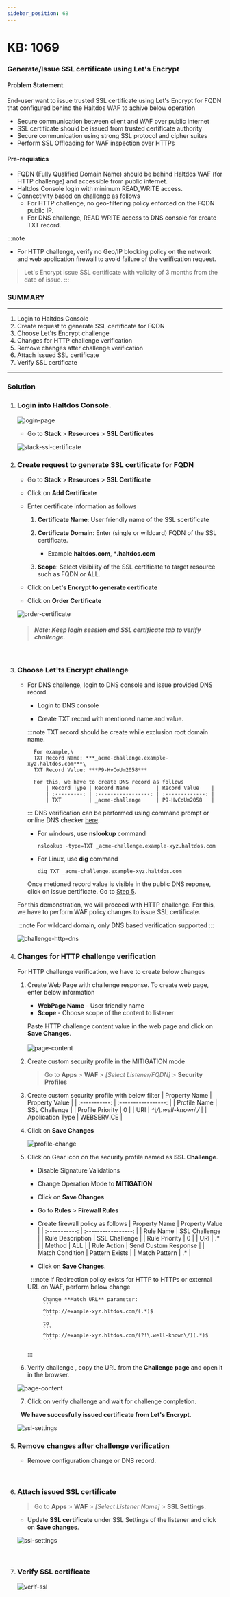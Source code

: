 ```yaml
---
sidebar_position: 68
---
```


# KB: 1069

### **Generate/Issue SSL certificate using Let's Encrypt**

#### **Problem Statement**

End-user want to issue trusted SSL certificate using Let's Encrypt for FQDN that configured behind the Haltdos WAF to achive below operation

* Secure communication between client and WAF over public internet
* SSL certificate should be issued from trusted certificate authority
* Secure communication using strong SSL protocol and cipher suites
* Perform SSL Offloading for WAF inspection over HTTPs

#### **Pre-requistics**

* FQDN (Fully Qualified Domain Name) should be behind Haltdos WAF (for HTTP challenge) and accessible from public internet.
* Haltdos Console login with minimum READ_WRITE access.
* Connectivity based on challenge as follows
    - For HTTP challenge, no geo-filtering policy enforced on the FQDN public IP.
    - For DNS challenge, READ WRITE access to DNS console for create TXT record.

:::note
* For HTTP challenge, verify no Geo/IP blocking policy on the network and web application firewall to avoid failure of the verification request.
> Let's Encrypt issue SSL certificate with validity of 3 months from the date of issue.
:::

### **SUMMARY**
---

1. Login to Haltdos Console
2. Create request to generate SSL certificate for FQDN
3. Choose Let'ts Encrypt challenge
4. Changes for HTTP challenge verification
5. Remove changes after challenge verification
6. Attach issued SSL certificate
7. Verify SSL certificate
---

### **Solution**

1. ### Login into Haltdos Console.

    ![login-page](/img/waf/v7/kb/console-login.png)

    * Go to **Stack** > **Resources** > **SSL Certificates**

    ![stack-ssl-certificate](/img/waf/v7/kb/resources-ssl-cert.png)

2.  ### Create request to generate SSL certificate for FQDN
    * Go to **Stack** > **Resources** > **SSL Certificate** 

    * Click on **Add Certificate** 

     * Enter certificate information as follows
        1. **Certificate Name**: User friendly name of the SSL scertificate
        2. **Certificate Domain**: Enter (single or wildcard) FQDN of the SSL certificate.

            * Example **haltdos.com**, ***.haltdos.com**
        3. **Scope**: Select visibility of the SSL certificate to target resource such as FQDN or ALL.

    * Click on **Let's Encrypt to generate certificate**

    * Click on **Order Certificate**

    ![order-certificate](/img/waf/v7/kb/order-cert.png)

    > #### *Note: Keep login session and SSL certificate tab to verify challenge.*

&nbsp;

3. ### Choose Let'ts Encrypt challenge
    * For DNS challenge, login to DNS console and issue provided DNS record.
        * Login to DNS console

        * Create TXT record with mentioned name and value.

        :::note
            TXT record should be create while exclusion root domain name.

            For example,\
            TXT Record Name: ***_acme-challenge.example-xyz.haltdos.com***\
            TXT Record Value: ***P9-HvCoUm2058***

            For this, we have to create DNS record as follows
                | Record Type | Record Name         | Record Value    |
                | :---------: | :-----------------: | :-------------: |
                | TXT         | _acme-challenge     | P9-HvCoUm2058   |

        :::
        DNS verification can be performed using command prompt or online DNS checker [here](https://toolbox.googleapps.com/apps/dig/#TXT/).

        * For windows, use **nslookup** command
            ```
            nslookup -type=TXT _acme-challenge.example-xyz.haltdos.com
            ```

        * For Linux, use **dig** command
            ```
            dig TXT _acme-challenge.example-xyz.haltdos.com
            ```
        Once metioned record value is visible in the public DNS reponse, click on issue certificate. Go to [Step 5](#after-verification-remove-changes-performed-during-challenge-verification).

    For this demonstration, we will proceed with HTTP challenge. For this, we have to perform WAF policy changes to issue SSL certificate.

    :::note
    For wildcard domain, only DNS based verification supported
    :::

    ![challenge-http-dns](/img/waf/v7/kb/http-dns.png)

4. ### Changes for HTTP challenge verification

    For HTTP challenge verification, we have to create below changes
    1. Create Web Page with challenge response. To create web page, enter below information
        * **WebPage Name** - User friendly name
        * **Scope** - Choose scope of the content to listener

        Paste HTTP challenge content value in the web page and click on **Save Changes**.\
        \
        ![page-content](/img/waf/v7/kb/content-part.png)

    2. Create custom security profile in the MITIGATION mode
        > Go to **Apps** > **WAF** > *[Select Listener/FQDN]* > **Security Profiles**
        
    3. Create custom security profile with below filter
        | Property Name    | Property Value         |
        | :-----------:    | :-----------------:    |
        | Profile Name     | SSL Challenge          |
        | Profile Priority | 0                      |
        | URI              | *^\\/\\.well-known\\/* |
        | Application Type | WEBSERVICE             |

    4. Click on **Save Changes**

        ![profile-change](/img/waf/v7/kb/profile-change.png)

    5. Click on Gear icon on the security profile named as **SSL Challenge**. 
        * Disable Signature Validations

        * Change Operation Mode to **MITIGATION**
        * Click on **Save Changes**
        * Go to **Rules** > **Firewall Rules**
        * Create firewall policy as follows
            | Property Name    | Property Value         |
            | :-----------:    | :-----------------:    |
            | Rule Name        | SSL Challenge          |
            | Rule Description | SSL Challenge          |
            | Rule Priority    | 0                      |
            | URI              | .*                     |
            | Method           | ALL                    |
            | Rule Action      | Send Custom Response   |
            | Match Condition  | Pattern Exists         |
            | Match Pattern    | .*                     |

        * Click on **Save Changes**.

        &nbsp;
        :::note
            If Redirection policy exists for HTTP to HTTPs or external URL on WAF, perform below change

                Change **Match URL** parameter: 
                ```
                ^http://example-xyz.hltdos.com/(.*)$
                ```
                to
                ```
                ^http://example-xyz.hltdos.com/(?!\.well-known\/)(.*)$
                ```
        :::

    6. Verify  challenge , copy the URL from the **Challenge page** and open it in the browser.

    ![page-content](/img/waf/v7/kb/web-content.png)

    7. Click on verify challenge and wait for challenge completion.

    &nbsp;
    **We have succesfully issued certificate from Let's Encrypt.**

    ![ssl-settings](/img/waf/v7/kb/attaching-certs.png)

5. ### Remove changes after challenge verification
    * Remove configuration change or DNS record.

&nbsp;

6. ### Attach issued SSL certificate
    > Go to **Apps** > **WAF** > *[Select Listener Name]* > **SSL Settings**.

    * Update **SSL certificate** under SSL Settings of the listener and click on **Save changes**.

    ![ssl-settings](/img/waf/v7/kb/adding-ssl.png)

&nbsp;

7. ### Verify SSL certificate

    ![verif-ssl](/img/waf/v7/kb/verify-ssl.png)